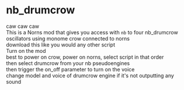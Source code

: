 # nb_drumcrow  
caw caw caw  
This is a Norns mod that gives you access with `nb` to four nb_drumcrow oscillators using monome crow connected to norns  
download this like you would any other script  
Turn on the mod  
best to power on crow, power on norns, select script in that order  
then select drumcrow from your nb pseudoengines  
then trigger the on_off parameter to turn on the voice  
change model and voice of drumcrow engine if it's not outputting any sound  